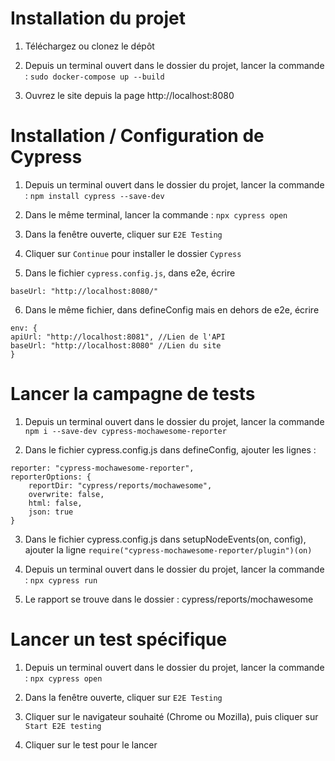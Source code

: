 # Installation du projet
1. Téléchargez ou clonez le dépôt

2. Depuis un terminal ouvert dans le dossier du projet, lancer la commande : `sudo docker-compose up --build`

3. Ouvrez le site depuis la page http://localhost:8080 

# Installation / Configuration de Cypress

1. Depuis un terminal ouvert dans le dossier du projet, lancer la commande : `npm install cypress --save-dev`

2. Dans le même terminal, lancer la commande : `npx cypress open`

3. Dans la fenêtre ouverte, cliquer sur `E2E Testing` 

4. Cliquer sur `Continue` pour installer le dossier `Cypress`

5. Dans le fichier `cypress.config.js`, dans e2e, écrire 

```
baseUrl: "http://localhost:8080/"
```

6. Dans le même fichier, dans defineConfig mais en dehors de e2e, écrire

```
env: {
apiUrl: "http://localhost:8081", //Lien de l'API
baseUrl: "http://localhost:8080" //Lien du site
}
```

# Lancer la campagne de tests

1. Depuis un terminal ouvert dans le dossier du projet, lancer la commande 
`npm i --save-dev cypress-mochawesome-reporter`

2. Dans le fichier cypress.config.js dans defineConfig, ajouter les lignes : 

```
reporter: "cypress-mochawesome-reporter",
reporterOptions: {
    reportDir: "cypress/reports/mochawesome",
    overwrite: false,
    html: false,
    json: true
}
```

3. Dans le fichier cypress.config.js dans setupNodeEvents(on, config), ajouter la ligne
`require("cypress-mochawesome-reporter/plugin")(on)`

4. Depuis un terminal ouvert dans le dossier du projet, lancer la commande : `npx cypress run`

5. Le rapport se trouve dans le dossier : cypress/reports/mochawesome

# Lancer un test spécifique

1. Depuis un terminal ouvert dans le dossier du projet, lancer la commande : `npx cypress open`

2. Dans la fenêtre ouverte, cliquer sur `E2E Testing` 

3. Cliquer sur le navigateur souhaité (Chrome ou Mozilla), puis cliquer sur `Start E2E testing`

4. Cliquer sur le test pour le lancer



